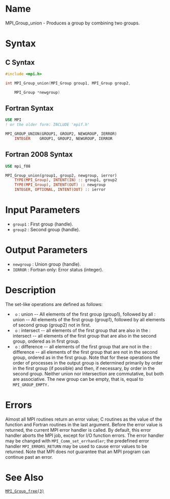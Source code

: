 # Name

MPI_Group_union  - Produces a group by combining two groups.

# Syntax

## C Syntax

```c
#include <mpi.h>

int MPI_Group_union(MPI_Group group1, MPI_Group group2,

    MPI_Group *newgroup)
```

## Fortran Syntax

```fortran
USE MPI
! or the older form: INCLUDE 'mpif.h'

MPI_GROUP_UNION(GROUP1, GROUP2, NEWGROUP, IERROR)
    INTEGER    GROUP1, GROUP2, NEWGROUP, IERROR
```

## Fortran 2008 Syntax

```fortran
USE mpi_f08

MPI_Group_union(group1, group2, newgroup, ierror)
    TYPE(MPI_Group), INTENT(IN) :: group1, group2
    TYPE(MPI_Group), INTENT(OUT) :: newgroup
    INTEGER, OPTIONAL, INTENT(OUT) :: ierror
```


# Input Parameters

* `group1` : First group (handle).
* `group2` : Second group (handle).

# Output Parameters

* `newgroup` : Union group (handle).
* `IERROR` : Fortran only: Error status (integer).

# Description

The set-like operations are defined as follows:
* ` o` : union -- All elements of the first group (group1), followed by all
:   union -- All elements of the first group (group1), followed by all
    elements of second group (group2) not in first.
* ` o` : intersect -- all elements of the first group that are also in the
:   intersect -- all elements of the first group that are also in the
    second group, ordered as in first group.
* ` o` : difference -- all elements of the first group that are not in the
:   difference -- all elements of the first group that are not in the
    second group, ordered as in the first group.
Note that for these operations the order of processes in the output
group is determined primarily by order in the first group (if possible)
and then, if necessary, by order in the second group. Neither union nor
intersection are commutative, but both are associative.
The new group can be empty, that is, equal to `MPI_GROUP_EMPTY.`

# Errors

Almost all MPI routines return an error value; C routines as the value
of the function and Fortran routines in the last argument.
Before the error value is returned, the current MPI error handler is
called. By default, this error handler aborts the MPI job, except for
I/O function errors. The error handler may be changed with
`MPI_Comm_set_errhandler`; the predefined error handler `MPI_ERRORS_RETURN`
may be used to cause error values to be returned. Note that MPI does not
guarantee that an MPI program can continue past an error.

# See Also

[`MPI_Group_free(3)`](./?file=MPI_Group_free.md)
